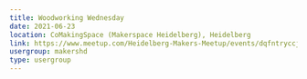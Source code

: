 ```yaml
---
title: Woodworking Wednesday
date: 2021-06-23
location: CoMakingSpace (Makerspace Heidelberg), Heidelberg
link: https://www.meetup.com/Heidelberg-Makers-Meetup/events/dqfntryccjbfc/
usergroup: makershd
type: usergroup
---
```

